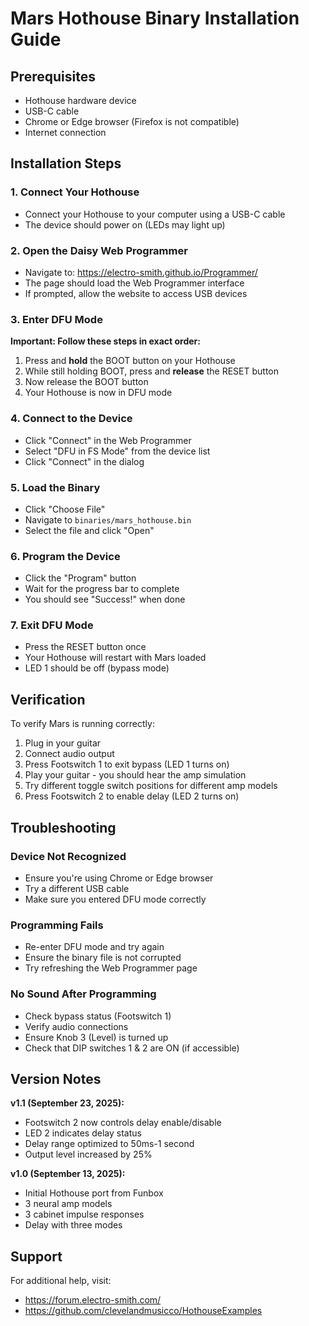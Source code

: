 # Mars Hothouse Binary Installation Guide

## Prerequisites
- Hothouse hardware device
- USB-C cable
- Chrome or Edge browser (Firefox is not compatible)
- Internet connection

## Installation Steps

### 1. Connect Your Hothouse
- Connect your Hothouse to your computer using a USB-C cable
- The device should power on (LEDs may light up)

### 2. Open the Daisy Web Programmer
- Navigate to: https://electro-smith.github.io/Programmer/
- The page should load the Web Programmer interface
- If prompted, allow the website to access USB devices

### 3. Enter DFU Mode
**Important: Follow these steps in exact order:**
1. Press and **hold** the BOOT button on your Hothouse
2. While still holding BOOT, press and **release** the RESET button
3. Now release the BOOT button
4. Your Hothouse is now in DFU mode

### 4. Connect to the Device
- Click "Connect" in the Web Programmer
- Select "DFU in FS Mode" from the device list
- Click "Connect" in the dialog

### 5. Load the Binary
- Click "Choose File" 
- Navigate to `binaries/mars_hothouse.bin`
- Select the file and click "Open"

### 6. Program the Device
- Click the "Program" button
- Wait for the progress bar to complete
- You should see "Success!" when done

### 7. Exit DFU Mode
- Press the RESET button once
- Your Hothouse will restart with Mars loaded
- LED 1 should be off (bypass mode)

## Verification
To verify Mars is running correctly:
1. Plug in your guitar
2. Connect audio output
3. Press Footswitch 1 to exit bypass (LED 1 turns on)
4. Play your guitar - you should hear the amp simulation
5. Try different toggle switch positions for different amp models
6. Press Footswitch 2 to enable delay (LED 2 turns on)

## Troubleshooting

### Device Not Recognized
- Ensure you're using Chrome or Edge browser
- Try a different USB cable
- Make sure you entered DFU mode correctly

### Programming Fails
- Re-enter DFU mode and try again
- Ensure the binary file is not corrupted
- Try refreshing the Web Programmer page

### No Sound After Programming
- Check bypass status (Footswitch 1)
- Verify audio connections
- Ensure Knob 3 (Level) is turned up
- Check that DIP switches 1 & 2 are ON (if accessible)

## Version Notes
**v1.1 (September 23, 2025):**
- Footswitch 2 now controls delay enable/disable
- LED 2 indicates delay status
- Delay range optimized to 50ms-1 second
- Output level increased by 25%

**v1.0 (September 13, 2025):**
- Initial Hothouse port from Funbox
- 3 neural amp models
- 3 cabinet impulse responses
- Delay with three modes

## Support
For additional help, visit:
- https://forum.electro-smith.com/
- https://github.com/clevelandmusicco/HothouseExamples
